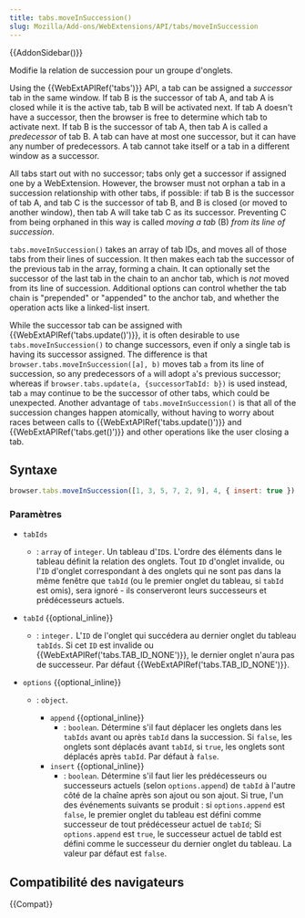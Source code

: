 ```yaml
---
title: tabs.moveInSuccession()
slug: Mozilla/Add-ons/WebExtensions/API/tabs/moveInSuccession
---
```


{{AddonSidebar()}}

Modifie la relation de succession pour un groupe d'onglets.

Using the {{WebExtAPIRef('tabs')}} API, a tab can be assigned a _successor_ tab in the same window. If tab B is the successor of tab A, and tab A is closed while it is the active tab, tab B will be activated next. If tab A doesn't have a successor, then the browser is free to determine which tab to activate next. If tab B is the successor of tab A, then tab A is called a _predecessor_ of tab B. A tab can have at most one successor, but it can have any number of predecessors. A tab cannot take itself or a tab in a different window as a successor.

All tabs start out with no successor; tabs only get a successor if assigned one by a WebExtension. However, the browser must not orphan a tab in a succession relationship with other tabs, if possible: if tab B is the successor of tab A, and tab C is the successor of tab B, and B is closed (or moved to another window), then tab A will take tab C as its successor. Preventing C from being orphaned in this way is called _moving a tab_ (B) _from its line of succession_.

`tabs.moveInSuccession()` takes an array of tab IDs, and moves all of those tabs from their lines of succession. It then makes each tab the successor of the previous tab in the array, forming a chain. It can optionally set the successor of the last tab in the chain to an anchor tab, which is _not_ moved from its line of succession. Additional options can control whether the tab chain is "prepended" or "appended" to the anchor tab, and whether the operation acts like a linked-list insert.

While the successor tab can be assigned with {{WebExtAPIRef('tabs.update()')}}, it is often desirable to use `tabs.moveInSuccession()` to change successors, even if only a single tab is having its successor assigned. The difference is that `browser.tabs.moveInSuccession([a], b)` moves tab `a` from its line of succession, so any predecessors of `a` will adopt `a`'s previous successor; whereas if `browser.tabs.update(a, {successorTabId: b})` is used instead, tab `a` may continue to be the successor of other tabs, which could be unexpected. Another advantage of `tabs.moveInSuccession()` is that all of the succession changes happen atomically, without having to worry about races between calls to {{WebExtAPIRef('tabs.update()')}} and {{WebExtAPIRef('tabs.get()')}} and other operations like the user closing a tab.

## Syntaxe

```js
browser.tabs.moveInSuccession([1, 3, 5, 7, 2, 9], 4, { insert: true });
```

### Paramètres

- `tabIds`
  - : `array` of `integer`. Un tableau d'`ID`s. L'ordre des éléments dans le tableau définit la relation des onglets. Tout `ID` d'onglet invalide, ou l'`ID` d'onglet correspondant à des onglets qui ne sont pas dans la même fenêtre que `tabId` (ou le premier onglet du tableau, si `tabId` est omis), sera ignoré - ils conserveront leurs successeurs et prédécesseurs actuels.
- `tabId` {{optional_inline}}
  - : `integer.` L'`ID` de l'onglet qui succédera au dernier onglet du tableau `tabIds`. Si cet `ID` est invalide ou {{WebExtAPIRef('tabs.TAB_ID_NONE')}}, le dernier onglet n'aura pas de successeur. Par défaut {{WebExtAPIRef('tabs.TAB_ID_NONE')}}.
- `options` {{optional_inline}}

  - : `object`.

    - `append` {{optional_inline}}
      - : `boolean`. Détermine s'il faut déplacer les onglets dans les `tabIds` avant ou après `tabId` dans la succession. Si `false`, les onglets sont déplacés avant `tabId`, si `true`, les onglets sont déplacés après `tabId`. Par défaut à `false`.
    - `insert` {{optional_inline}}
      - : `boolean`. Détermine s'il faut lier les prédécesseurs ou successeurs actuels (selon `options.append`) de `tabId` à l'autre côté de la chaîne après son ajout ou son ajout. Si true, l'un des événements suivants se produit : si `options.append` est `false`, le premier onglet du tableau est défini comme successeur de tout prédécesseur actuel de `tabId`; Si `options.append` est `true`, le successeur actuel de tabId est défini comme le successeur du dernier onglet du tableau. La valeur par défaut est `false`.

## Compatibilité des navigateurs

{{Compat}}
